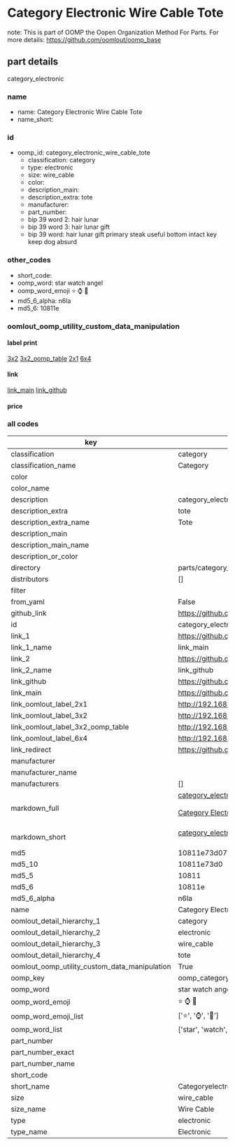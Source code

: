 # Category Electronic Wire Cable Tote  

note: This is part of OOMP the Oopen Organization Method For Parts. For more details: https://github.com/oomlout/oomp_base

##  part details
  



category_electronic



### name
* name: Category Electronic Wire Cable Tote
* name_short: 
### id
* oomp_id: category_electronic_wire_cable_tote
  * classification: category
  * type: electronic
  * size: wire_cable
  * color: 
  * description_main: 
  * description_extra: tote
  * manufacturer: 
  * part_number: 
  * bip 39 word 2: hair lunar
  * bip 39 word 3: hair lunar gift
  * bip 39 word: hair lunar gift primary steak useful bottom intact key keep dog absurd

### other_codes
* short_code: 
* oomp_word: star watch angel
* oomp_word_emoji :star: :watch: :angel:
* md5_6_alpha: n6la
* md5_6: 10811e






### oomlout_oomp_utility_custom_data_manipulation
#### label print
[3x2](http://192.168.1.245:1112/?label=oomp%20n6la)
[3x2_oomp_table](http://192.168.1.108:1112/?label=oomp%20n6la)
[2x1](http://192.168.1.242:1112/?label=oomp%20n6la)
[6x4](http://192.168.1.55:1112/?label=oomp%20n6la)    

#### link

[link_main](https://github.com/oomlout/oomlout_oomp_version_1_messy/tree/main/parts/category_electronic_wire_cable_tote) [link_github](https://github.com/oomlout/oomlout_oomp_version_1_messy/tree/main/parts/category_electronic_wire_cable_tote)                             

#### price







### all codes 
| key | value |  
| --- | --- |  
| classification | category |  
| classification_name | Category |  
| color |  |  
| color_name |  |  
| description | category_electronic |  
| description_extra | tote |  
| description_extra_name | Tote |  
| description_main |  |  
| description_main_name |  |  
| description_or_color |   |  
| directory | parts/category_electronic_wire_cable_tote |  
| distributors | [] |  
| filter |  |  
| from_yaml | False |  
| github_link | https://github.com/oomlout/oomlout_oomp_part_src/tree/main/parts/category_electronic_wire_cable_tote |  
| id | category_electronic_wire_cable_tote |  
| link_1 | https://github.com/oomlout/oomlout_oomp_version_1_messy/tree/main/parts/category_electronic_wire_cable_tote |  
| link_1_name | link_main |  
| link_2 | https://github.com/oomlout/oomlout_oomp_version_1_messy/tree/main/parts/category_electronic_wire_cable_tote |  
| link_2_name | link_github |  
| link_github | https://github.com/oomlout/oomlout_oomp_version_1_messy/tree/main/parts/category_electronic_wire_cable_tote |  
| link_main | https://github.com/oomlout/oomlout_oomp_version_1_messy/tree/main/parts/category_electronic_wire_cable_tote |  
| link_oomlout_label_2x1 | http://192.168.1.242:1112/?label=oomp%20n6la |  
| link_oomlout_label_3x2 | http://192.168.1.245:1112/?label=oomp%20n6la |  
| link_oomlout_label_3x2_oomp_table | http://192.168.1.108:1112/?label=oomp%20n6la |  
| link_oomlout_label_6x4 | http://192.168.1.55:1112/?label=oomp%20n6la |  
| link_redirect | https://github.com/oomlout/oomlout_oomp_version_1_messy/tree/main/parts/category_electronic_wire_cable_tote |  
| manufacturer |  |  
| manufacturer_name |  |  
| manufacturers | [] |  
| markdown_full | [category_electronic_wire_cable_tote](none)<br>[](none)<br>[Category Electronic Wire Cable Tote](none)<br><br> |  
| markdown_short | [category_electronic_wire_cable_tote](none)<br><br> |  
| md5 | 10811e73d075834bbfea8aaac3a14342 |  
| md5_10 | 10811e73d0 |  
| md5_5 | 10811 |  
| md5_6 | 10811e |  
| md5_6_alpha | n6la |  
| name | Category Electronic Wire Cable Tote |  
| oomlout_detail_hierarchy_1 | category |  
| oomlout_detail_hierarchy_2 | electronic |  
| oomlout_detail_hierarchy_3 | wire_cable |  
| oomlout_detail_hierarchy_4 | tote |  
| oomlout_oomp_utility_custom_data_manipulation | True |  
| oomp_key | oomp_category_electronic_wire_cable_tote |  
| oomp_word | star watch angel |  
| oomp_word_emoji | :star: :watch: :angel: |  
| oomp_word_emoji_list | [':star:', ':watch:', ':angel:'] |  
| oomp_word_list | ['star', 'watch', 'angel'] |  
| part_number |  |  
| part_number_exact |  |  
| part_number_name |  |  
| short_code |  |  
| short_name | Categoryelectronic |  
| size | wire_cable |  
| size_name | Wire Cable |  
| type | electronic |  
| type_name | Electronic |  
